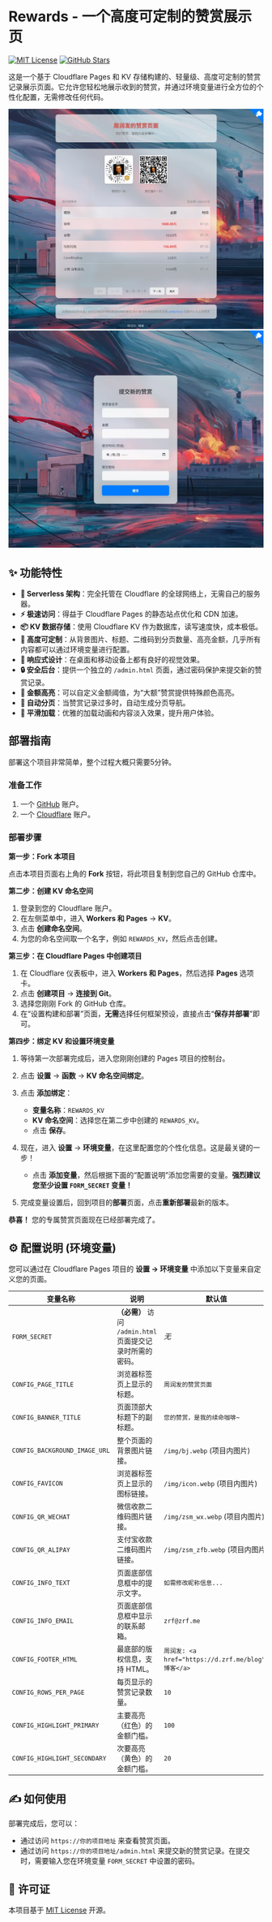 # Rewards - 一个高度可定制的赞赏展示页

[![MIT License](https://img.shields.io/badge/License-MIT-blue.svg)](LICENSE)
[![GitHub Stars](https://img.shields.io/github/stars/shaoyouvip/rewards?style=social)](https://github.com/shaoyouvip/Rewards)

这是一个基于 Cloudflare Pages 和 KV 存储构建的、轻量级、高度可定制的赞赏记录展示页面。它允许您轻松地展示收到的赞赏，并通过环境变量进行全方位的个性化配置，无需修改任何代码。

![首页截图](./public/img/home.webp)
![后台截图](./public/img/admin.webp)


## ✨ 功能特性

- **🚀 Serverless 架构**：完全托管在 Cloudflare 的全球网络上，无需自己的服务器。
- **⚡️ 极速访问**：得益于 Cloudflare Pages 的静态站点优化和 CDN 加速。
- **📦 KV 数据存储**：使用 Cloudflare KV 作为数据库，读写速度快，成本极低。
- **🎨 高度可定制**：从背景图片、标题、二维码到分页数量、高亮金额，几乎所有内容都可以通过环境变量进行配置。
- **📱 响应式设计**：在桌面和移动设备上都有良好的视觉效果。
- **🔒 安全后台**：提供一个独立的 `/admin.html` 页面，通过密码保护来提交新的赞赏记录。
- **🌟 金额高亮**：可以自定义金额阈值，为“大额”赞赏提供特殊颜色高亮。
- **📄 自动分页**：当赞赏记录过多时，自动生成分页导航。
- **💨 平滑加载**：优雅的加载动画和内容淡入效果，提升用户体验。

## 部署指南

部署这个项目非常简单，整个过程大概只需要5分钟。

### 准备工作
1.  一个 [GitHub](https://github.com/) 账户。
2.  一个 [Cloudflare](https://dash.cloudflare.com/) 账户。

### 部署步骤

**第一步：Fork 本项目**

点击本项目页面右上角的 **Fork** 按钮，将此项目复制到您自己的 GitHub 仓库中。

**第二步：创建 KV 命名空间**

1.  登录到您的 Cloudflare 账户。
2.  在左侧菜单中，进入 **Workers 和 Pages** -> **KV**。
3.  点击 **创建命名空间**。
4.  为您的命名空间取一个名字，例如 `REWARDS_KV`，然后点击创建。

**第三步：在 Cloudflare Pages 中创建项目**

1.  在 Cloudflare 仪表板中，进入 **Workers 和 Pages**，然后选择 **Pages** 选项卡。
2.  点击 **创建项目** -> **连接到 Git**。
3.  选择您刚刚 Fork 的 GitHub 仓库。
4.  在“设置构建和部署”页面，**无需**选择任何框架预设，直接点击“**保存并部署**”即可。

**第四步：绑定 KV 和设置环境变量**

1.  等待第一次部署完成后，进入您刚刚创建的 Pages 项目的控制台。
2.  点击 **设置** -> **函数** -> **KV 命名空间绑定**。
3.  点击 **添加绑定**：
    *   **变量名称**：`REWARDS_KV`
    *   **KV 命名空间**：选择您在第二步中创建的 `REWARDS_KV`。
    *   点击 **保存**。

4.  现在，进入 **设置** -> **环境变量**，在这里配置您的个性化信息。这是最关键的一步！

    *   点击 **添加变量**，然后根据下面的“配置说明”添加您需要的变量。**强烈建议您至少设置 `FORM_SECRET` 变量！**

5.  完成变量设置后，回到项目的**部署**页面，点击**重新部署**最新的版本。

**恭喜！** 您的专属赞赏页面现在已经部署完成了。

## ⚙️ 配置说明 (环境变量)

您可以通过在 Cloudflare Pages 项目的 **设置 -> 环境变量** 中添加以下变量来自定义您的页面。

| 变量名称                        | 说明                                                              | 默认值                          |
| ------------------------------- | ----------------------------------------------------------------- | ------------------------------- |
| `FORM_SECRET`                   | **（必需）** 访问 `/admin.html` 页面提交记录时所需的密码。      | *无*                            |
| `CONFIG_PAGE_TITLE`             | 浏览器标签页上显示的标题。                                        | `周润发的赞赏页面`              |
| `CONFIG_BANNER_TITLE`           | 页面顶部大标题下的副标题。                                        | `您的赞赏，是我的续命咖啡~`       |
| `CONFIG_BACKGROUND_IMAGE_URL`   | 整个页面的背景图片链接。                                          | `/img/bj.webp` (项目内图片)       |
| `CONFIG_FAVICON`                | 浏览器标签页上显示的图标链接。                                    | `/img/icon.webp` (项目内图片)     |
| `CONFIG_QR_WECHAT`              | 微信收款二维码图片链接。                                          | `/img/zsm_wx.webp` (项目内图片)   |
| `CONFIG_QR_ALIPAY`              | 支付宝收款二维码图片链接。                                        | `/img/zsm_zfb.webp` (项目内图片)  |
| `CONFIG_INFO_TEXT`              | 页面底部信息框中的提示文字。                                      | `如需修改昵称信息...`           |
| `CONFIG_INFO_EMAIL`             | 页面底部信息框中显示的联系邮箱。                                  | `zrf@zrf.me`        |
| `CONFIG_FOOTER_HTML`            | 最底部的版权信息，支持 HTML。                                     | `周润发: <a href="https://d.zrf.me/blog">博客</a>` |
| `CONFIG_ROWS_PER_PAGE`          | 每页显示的赞赏记录数量。                                          | `10`                            |
| `CONFIG_HIGHLIGHT_PRIMARY`      | 主要高亮（红色）的金额门槛。                                      | `100`                           |
| `CONFIG_HIGHLIGHT_SECONDARY`    | 次要高亮（黄色）的金额门槛。                                      | `20`                            |


## ✍️ 如何使用

部署完成后，您可以：

-   通过访问 `https://你的项目地址` 来查看赞赏页面。
-   通过访问 `https://你的项目地址/admin.html` 来提交新的赞赏记录。在提交时，需要输入您在环境变量 `FORM_SECRET` 中设置的密码。


## 📄 许可证

本项目基于 [MIT License](LICENSE) 开源。